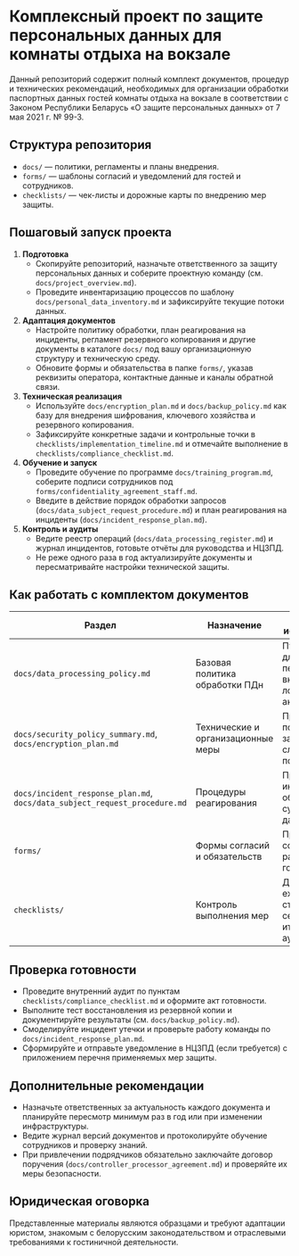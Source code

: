 # Комплексный проект по защите персональных данных для комнаты отдыха на вокзале

Данный репозиторий содержит полный комплект документов, процедур и технических рекомендаций, необходимых для организации обработки паспортных данных гостей комнаты отдыха на вокзале в соответствии с Законом Республики Беларусь «О защите персональных данных» от 7 мая 2021 г. № 99-З.

## Структура репозитория

- `docs/` — политики, регламенты и планы внедрения.
- `forms/` — шаблоны согласий и уведомлений для гостей и сотрудников.
- `checklists/` — чек-листы и дорожные карты по внедрению мер защиты.

## Пошаговый запуск проекта

1. **Подготовка**
   - Скопируйте репозиторий, назначьте ответственного за защиту персональных данных и соберите проектную команду (см. `docs/project_overview.md`).
   - Проведите инвентаризацию процессов по шаблону `docs/personal_data_inventory.md` и зафиксируйте текущие потоки данных.
2. **Адаптация документов**
   - Настройте политику обработки, план реагирования на инциденты, регламент резервного копирования и другие документы в каталоге `docs/` под вашу организационную структуру и техническую среду.
   - Обновите формы и обязательства в папке `forms/`, указав реквизиты оператора, контактные данные и каналы обратной связи.
3. **Техническая реализация**
   - Используйте `docs/encryption_plan.md` и `docs/backup_policy.md` как базу для внедрения шифрования, ключевого хозяйства и резервного копирования.
   - Зафиксируйте конкретные задачи и контрольные точки в `checklists/implementation_timeline.md` и отмечайте выполнение в `checklists/compliance_checklist.md`.
4. **Обучение и запуск**
   - Проведите обучение по программе `docs/training_program.md`, соберите подписи сотрудников под `forms/confidentiality_agreement_staff.md`.
   - Введите в действие порядок обработки запросов (`docs/data_subject_request_procedure.md`) и план реагирования на инциденты (`docs/incident_response_plan.md`).
5. **Контроль и аудиты**
   - Ведите реестр операций (`docs/data_processing_register.md`) и журнал инцидентов, готовьте отчёты для руководства и НЦЗПД.
   - Не реже одного раза в год актуализируйте документы и пересматривайте настройки технической защиты.

## Как работать с комплектом документов

| Раздел | Назначение | Когда использовать |
|--------|------------|--------------------|
| `docs/data_processing_policy.md` | Базовая политика обработки ПДн | Публикация для гостей и персонала, включение в локальные акты |
| `docs/security_policy_summary.md`, `docs/encryption_plan.md` | Технические и организационные меры | При постановке задач ИТ-службе и подрядчикам |
| `docs/incident_response_plan.md`, `docs/data_subject_request_procedure.md` | Процедуры реагирования | При инцидентах и обращениях субъектов данных |
| `forms/` | Формы согласий и обязательств | При приёме сотрудников и работе с гостями |
| `checklists/` | Контроль выполнения мер | Для еженедельных статус-сессий и итоговых аудитов |

## Проверка готовности

- Проведите внутренний аудит по пунктам `checklists/compliance_checklist.md` и оформите акт готовности.
- Выполните тест восстановления из резервной копии и документируйте результаты (см. `docs/backup_policy.md`).
- Смоделируйте инцидент утечки и проверьте работу команды по `docs/incident_response_plan.md`.
- Сформируйте и отправьте уведомление в НЦЗПД (если требуется) с приложением перечня применяемых мер защиты.

## Дополнительные рекомендации

- Назначьте ответственных за актуальность каждого документа и планируйте пересмотр минимум раз в год или при изменении инфраструктуры.
- Ведите журнал версий документов и протоколируйте обучение сотрудников и проверку знаний.
- При привлечении подрядчиков обязательно заключайте договор поручения (`docs/controller_processor_agreement.md`) и проверяйте их меры безопасности.

## Юридическая оговорка

Представленные материалы являются образцами и требуют адаптации юристом, знакомым с белорусским законодательством и отраслевыми требованиями к гостиничной деятельности.
